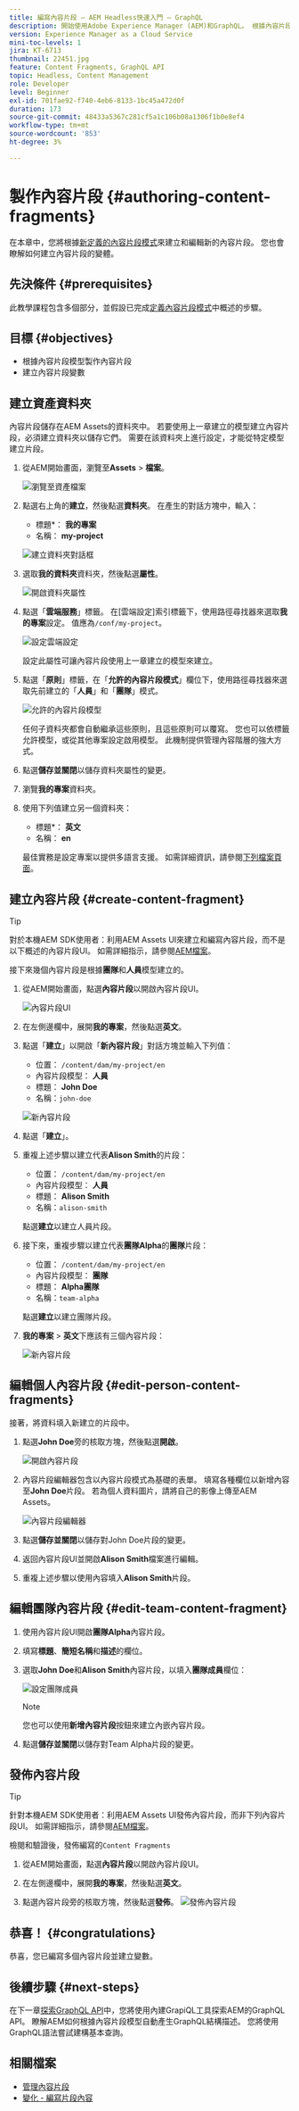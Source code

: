```yaml
---
title: 編寫內容片段 — AEM Headless快速入門 — GraphQL
description: 開始使用Adobe Experience Manager (AEM)和GraphQL。 根據內容片段模型建立及編輯新內容片段。 瞭解如何建立內容片段的變體。
version: Experience Manager as a Cloud Service
mini-toc-levels: 1
jira: KT-6713
thumbnail: 22451.jpg
feature: Content Fragments, GraphQL API
topic: Headless, Content Management
role: Developer
level: Beginner
exl-id: 701fae92-f740-4eb6-8133-1bc45a472d0f
duration: 173
source-git-commit: 48433a5367c281cf5a1c106b08a1306f1b0e8ef4
workflow-type: tm+mt
source-wordcount: '853'
ht-degree: 3%

---
```


# 製作內容片段 {#authoring-content-fragments}

在本章中，您將根據[新定義的內容片段模式](./content-fragment-models.md)來建立和編輯新的內容片段。 您也會瞭解如何建立內容片段的變體。

## 先決條件 {#prerequisites}

此教學課程包含多個部分，並假設已完成[定義內容片段模式](./content-fragment-models.md)中概述的步驟。

## 目標 {#objectives}

* 根據內容片段模型製作內容片段
* 建立內容片段變數

## 建立資產資料夾

內容片段儲存在AEM Assets的資料夾中。 若要使用上一章建立的模型建立內容片段，必須建立資料夾以儲存它們。 需要在該資料夾上進行設定，才能從特定模型建立片段。

1. 從AEM開始畫面，瀏覽至&#x200B;**Assets** > **檔案**。

   ![瀏覽至資產檔案](assets/author-content-fragments/navigate-assets-files.png)

1. 點選右上角的&#x200B;**建立**，然後點選&#x200B;**資料夾**。 在產生的對話方塊中，輸入：

   * 標題*： **我的專案**
   * 名稱： **my-project**

   ![建立資料夾對話框](assets/author-content-fragments/create-folder-dialog.png)

1. 選取&#x200B;**我的資料夾**&#x200B;資料夾，然後點選&#x200B;**屬性**。

   ![開啟資料夾屬性](assets/author-content-fragments/open-folder-properties.png)

1. 點選「**雲端服務**」標籤。 在[雲端設定]索引標籤下，使用路徑尋找器來選取&#x200B;**我的專案**&#x200B;設定。 值應為`/conf/my-project`。

   ![設定雲端設定](assets/author-content-fragments/set-cloud-config-my-project.png)

   設定此屬性可讓內容片段使用上一章建立的模型來建立。

1. 點選「**原則**」標籤，在「**允許的內容片段模式**」欄位下，使用路徑尋找器來選取先前建立的「**人員**」和「**團隊**」模式。

   ![允許的內容片段模型](assets/author-content-fragments/allowed-content-fragment-models.png)

   任何子資料夾都會自動繼承這些原則，且這些原則可以覆寫。 您也可以依標籤允許模型，或從其他專案設定啟用模型。 此機制提供管理內容階層的強大方式。

1. 點選&#x200B;**儲存並關閉**&#x200B;以儲存資料夾屬性的變更。

1. 瀏覽&#x200B;**我的專案**&#x200B;資料夾。

1. 使用下列值建立另一個資料夾：

   * 標題*： **英文**
   * 名稱： **en**

   最佳實務是設定專案以提供多語言支援。 如需詳細資訊，請參閱[下列檔案頁面](https://experienceleague.adobe.com/docs/experience-manager-cloud-service/content/assets/admin/translate-assets.html?lang=zh-Hant)。


## 建立內容片段 {#create-content-fragment}

>[!TIP]
>
>對於本機AEM SDK使用者：利用AEM Assets UI來建立和編寫內容片段，而不是以下概述的內容片段UI。 如需詳細指示，請參閱[AEM檔案](https://experienceleague.adobe.com/docs/experience-manager-cloud-service/content/assets/content-fragments/content-fragments-managing.html?lang=zh-Hant)。

接下來幾個內容片段是根據&#x200B;**團隊**&#x200B;和&#x200B;**人員**&#x200B;模型建立的。

1. 從AEM開始畫面，點選&#x200B;**內容片段**&#x200B;以開啟內容片段UI。

   ![內容片段UI](assets/author-content-fragments/cf-fragment-ui.png)

1. 在左側邊欄中，展開&#x200B;**我的專案**，然後點選&#x200B;**英文**。
1. 點選「**建立**」以開啟「**新內容片段**」對話方塊並輸入下列值：

   * 位置： `/content/dam/my-project/en`
   * 內容片段模型： **人員**
   * 標題： **John Doe**
   * 名稱：`john-doe`

   ![新內容片段](assets/author-content-fragments/new-content-fragment-john-doe.png)
1. 點選「**建立**」。
1. 重複上述步驟以建立代表&#x200B;**Alison Smith**&#x200B;的片段：

   * 位置： `/content/dam/my-project/en`
   * 內容片段模型： **人員**
   * 標題： **Alison Smith**
   * 名稱：`alison-smith`

   點選&#x200B;**建立**&#x200B;以建立人員片段。

1. 接下來，重複步驟以建立代表&#x200B;**團隊Alpha**&#x200B;的&#x200B;**團隊**&#x200B;片段：

   * 位置： `/content/dam/my-project/en`
   * 內容片段模型： **團隊**
   * 標題： **Alpha團隊**
   * 名稱：`team-alpha`

   點選&#x200B;**建立**&#x200B;以建立團隊片段。

1. **我的專案** > **英文**&#x200B;下應該有三個內容片段：

   ![新內容片段](assets/author-content-fragments/new-content-fragments.png)

## 編輯個人內容片段 {#edit-person-content-fragments}

接著，將資料填入新建立的片段中。

1. 點選&#x200B;**John Doe**&#x200B;旁的核取方塊，然後點選&#x200B;**開啟**。

   ![開啟內容片段](assets/author-content-fragments/open-fragment-for-editing.png)

1. 內容片段編輯器包含以內容片段模式為基礎的表單。 填寫各種欄位以新增內容至&#x200B;**John Doe**&#x200B;片段。 若為個人資料圖片，請將自己的影像上傳至AEM Assets。

   ![內容片段編輯器](assets/author-content-fragments/content-fragment-editor-jd.png)

1. 點選&#x200B;**儲存並關閉**&#x200B;以儲存對John Doe片段的變更。
1. 返回內容片段UI並開啟&#x200B;**Alison Smith**&#x200B;檔案進行編輯。
1. 重複上述步驟以使用內容填入&#x200B;**Alison Smith**&#x200B;片段。

## 編輯團隊內容片段 {#edit-team-content-fragment}

1. 使用內容片段UI開啟&#x200B;**團隊Alpha**&#x200B;內容片段。
1. 填寫&#x200B;**標題**、**簡短名稱**&#x200B;和&#x200B;**描述**&#x200B;的欄位。
1. 選取&#x200B;**John Doe**&#x200B;和&#x200B;**Alison Smith**&#x200B;內容片段，以填入&#x200B;**團隊成員**&#x200B;欄位：

   ![設定團隊成員](assets/author-content-fragments/select-team-members.png)

   >[!NOTE]
   >
   >您也可以使用&#x200B;**新增內容片段**&#x200B;按鈕來建立內嵌內容片段。

1. 點選&#x200B;**儲存並關閉**&#x200B;以儲存對Team Alpha片段的變更。

## 發佈內容片段

>[!TIP]
>
>針對本機AEM SDK使用者：利用AEM Assets UI發佈內容片段，而非下列內容片段UI。 如需詳細指示，請參閱[AEM檔案](https://experienceleague.adobe.com/docs/experience-manager-cloud-service/content/assets/content-fragments/content-fragments-managing.html?lang=zh-Hant#publishing-and-referencing-a-fragment)。

檢閱和驗證後，發佈編寫的`Content Fragments`

1. 從AEM開始畫面，點選&#x200B;**內容片段**&#x200B;以開啟內容片段UI。

1. 在左側邊欄中，展開&#x200B;**我的專案**，然後點選&#x200B;**英文**。

1. 點選內容片段旁的核取方塊，然後點選&#x200B;**發佈**。
   ![發佈內容片段](assets/author-content-fragments/publish-content-fragment.png)

## 恭喜！ {#congratulations}

恭喜，您已編寫多個內容片段並建立變數。

## 後續步驟 {#next-steps}

在下一章[探索GraphQL API](explore-graphql-api.md)中，您將使用內建GrapiQL工具探索AEM的GraphQL API。 瞭解AEM如何根據內容片段模型自動產生GraphQL結構描述。 您將使用GraphQL語法嘗試建構基本查詢。

## 相關檔案

* [管理內容片段](https://experienceleague.adobe.com/docs/experience-manager-cloud-service/content/assets/content-fragments/content-fragments-managing.html?lang=zh-Hant)
* [變化 - 編寫片段內容](https://experienceleague.adobe.com/docs/experience-manager-cloud-service/content/assets/content-fragments/content-fragments-variations.html?lang=zh-Hant)

